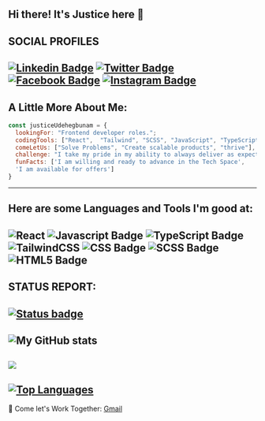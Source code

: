 ## Hi there! It's Justice here 👋

## SOCIAL PROFILES

## [![Linkedin Badge](https://img.shields.io/badge/LinkedIn-0077B5?style=for-the-badge&logo=linkedin&logoColor=white)](https://www.linkedin.com/in/justice-udehegbunam/) [![Twitter Badge](https://img.shields.io/badge/Twitter-1DA1F2?style=for-the-badge&logo=twitter&logoColor=white)](https://twitter.com/FavouredJustice) [![Facebook Badge](https://img.shields.io/badge/Facebook-1877F2?style=for-the-badge&logo=facebook&logoColor=white)](https://web.facebook.com/profile.php?id=100090884624625) [![Instagram Badge](https://img.shields.io/badge/Instagram-E4405F?style=for-the-badge&logo=instagram&logoColor=white)](https://www.instagram.com/justicefavour31/)

## A Little More About Me:

```javascript
const justiceUdehegbunam = {
  lookingFor: "Frontend developer roles.";
  codingTools: ["React",  "Tailwind", "SCSS", "JavaScript", "TypeScript", "HTML", "CSS"];
  comeLetUs: ["Solve Problems", "Create scalable products", "thrive"],
  challenge: "I take my pride in my ability to always deliver as expected and to always be timely",
  funFacts: ['I am willing and ready to advance in the Tech Space',
  'I am available for offers']
}
```

---

## Here are some Languages and Tools I'm good at:


## ![React](https://img.shields.io/badge/react-%2320232a.svg?style=for-the-badge&logo=react&logoColor=%2361DAFB) ![Javascript Badge](https://img.shields.io/badge/JavaScript-F7DF1E?style=for-the-badge&logo=javascript&logoColor=black) ![TypeScript Badge](https://img.shields.io/badge/TypeScript-3178C6?style=for-the-badge&logo=typescript&logoColor=white) ![TailwindCSS](https://img.shields.io/badge/tailwindcss-%2338B2AC.svg?style=for-the-badge&logo=tailwind-css&logoColor=white) ![CSS Badge](https://img.shields.io/badge/CSS3-1572B6?style=for-the-badge&logo=css3&logoColor=white) ![SCSS Badge](https://img.shields.io/badge/SCSS-CC6699?style=for-the-badge&logo=sass&logoColor=white) ![HTML5 Badge](https://img.shields.io/badge/HTML5-E34F26?style=for-the-badge&logo=html5&logoColor=white)


## STATUS REPORT:

## [![Status badge](https://img.shields.io/badge/HIRING_STATUS-AVAILABLE-green.svg)](https://shields.io/)

## ![My GitHub stats](https://github-readme-stats.vercel.app/api?username=Justice-Udehegbunam&show_icons=true&theme=dark_private=true&title_color=0891b2&text_color=ffffff&icon_color=0891b2&bg_color=1c1917&hide_border=true&show_icons=true)

## <a href="http://www.github.com/Justice-Udehegbunam"><img src="https://github-readme-streak-stats.herokuapp.com/?user=Justice-Udehegbunam&stroke=ffffff&background=1c1917&ring=0891b2&fire=0891b2&currStreakNum=ffffff&currStreakLabel=0891b2&sideNums=ffffff&sideLabels=ffffff&dates=ffffff&hide_border=true" /></a>

## <a href="https://github.com/Justice-Udehegbunam" align="left"><img src="https://github-readme-stats.vercel.app/api/top-langs/?username=Justice-Udehegbunam&langs_count=10&title_color=0891b2&text_color=ffffff&icon_color=0891b2&bg_color=1c1917&hide_border=true&locale=en&custom_title=Top%20Languages" alt="Top Languages" /></a>

💬 Come let's Work Together: [Gmail](justicefavour491@gmail.com)
